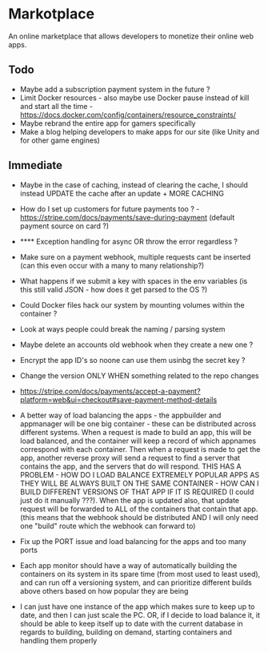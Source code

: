# Markotplace

An online marketplace that allows developers to monetize their online web apps.

## Todo

-   Maybe add a subscription payment system in the future ?
-   Limit Docker resources - also maybe use Docker pause instead of kill and start all the time - https://docs.docker.com/config/containers/resource_constraints/
-   Maybe rebrand the entire app for gamers specifically
-   Make a blog helping developers to make apps for our site (like Unity and for other game engines)

## Immediate

-   Maybe in the case of caching, instead of clearing the cache, I should instead UPDATE the cache after an update + MORE CACHING
-   How do I set up customers for future payments too ? - https://stripe.com/docs/payments/save-during-payment (default payment source on card ?)
-   \*\*\*\* Exception handling for async OR throw the error regardless ?
-   Make sure on a payment webhook, multiple requests cant be inserted (can this even occur with a many to many relationship?)
- What happens if we submit a key with spaces in the env variables (is this still valid JSON - how does it get parsed to the OS ?)
- Could Docker files hack our system by mounting volumes within the container ?
- Look at ways people could break the naming / parsing system
- Maybe delete an accounts old webhook when they create a new one ?
- Encrypt the app ID's so noone can use them usinbg the secret key ?
- Change the version ONLY WHEN something related to the repo changes
- https://stripe.com/docs/payments/accept-a-payment?platform=web&ui=checkout#save-payment-method-details

-   A better way of load balancing the apps - the appbuilder and appmanager will be one big container - these can be distributed across different systems. When a request is made to build an app, this will be load balanced, and the container will keep a record of which appnames correspond with each container. Then when a request is made to get the app, another reverse proxy will send a request to find a server that contains the app, and the servers that do will respond. THIS HAS A PROBLEM - HOW DO I LOAD BALANCE EXTREMELY POPULAR APPS AS THEY WILL BE ALWAYS BUILT ON THE SAME CONTAINER - HOW CAN I BUILD DIFFERENT VERSIONS OF THAT APP IF IT IS REQUIRED (I could just do it manually ???). When the app is updated also, that update request will be forwarded to ALL of the containers that contain that app. (this means that the webhook should be distributed AND I will only need one "build" route which the webhook can forward to)
-   Fix up the PORT issue and load balancing for the apps and too many ports
-   Each app monitor should have a way of automatically building the containers on its system in its spare time (from most used to least used), and can run off a versioning system, and can prioritize different builds above others based on how popular they are being
-   I can just have one instance of the app which makes sure to keep up to date, and then I can just scale the PC. OR, if I decide to load balance it, it should be able to keep itself up to date with the current database in regards to building, building on demand, starting containers and handling them properly
